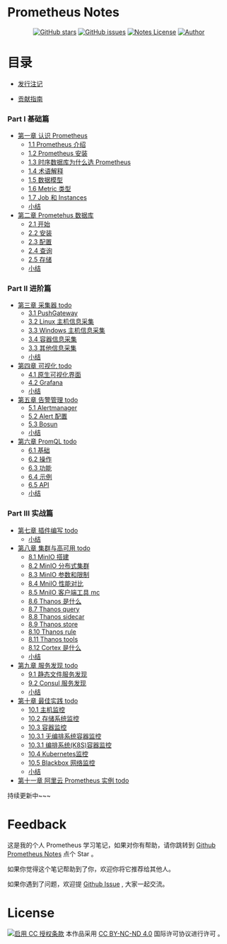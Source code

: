 # Prometheus Notes

<p align="center">
  <a href="https://github.com/erdong/prometheus-notes/stargazers"><img alt="GitHub stars" src="https://img.shields.io/github/stars/erdong/prometheus-notes.svg?style=popout"></a>
  <a href="https://github.com/erdong/prometheus-notes/issues"><img alt="GitHub issues" src="https://img.shields.io/github/issues/erdong/prometheus-notes.svg?style=popout"></a>
  <a href="https://creativecommons.org/licenses/by-nc-nd/4.0/deed.en"><img alt="Notes License" src="https://img.shields.io/badge/License-CC%20BY--NC--ND%204.0-lightgrey.svg?style=popout"></a>
  <a href="https://erdong.site/about/"><img alt="Author" src="https://img.shields.io/badge/Author-Erdong-important.svg?style=popout"></a>
</p>

# 目录

* [发行注记](chapter00/0.1-release.md)

* [贡献指南](chapter00/0.2-contribution.md)


### Part Ⅰ 基础篇

* [第一章 认识 Prometheus](chapter01/README.md)
    * [1.1 Prometheus 介绍](chapter01/1.1-prometheus-introduction.md)
    * [1.2 Prometheus 安装](chapter01/1.2-prometheus-install.md)
    * [1.3 时序数据库为什么选 Prometheus](chapter01/1.3-tsdb-comparison.md)
    * [1.4 术语解释](chapter01/1.4-glossary.md)
    * [1.5 数据模型](chapter01/1.5-data-model.md)
    * [1.6 Metric 类型](chapter01/1.6-metric-types.md)
    * [1.7 Job 和 Instances](chapter01/1.7-job-and-instances.md)
    * [小结](chapter01/END.md)
* [第二章 Prometehus 数据库](chapter02/README.md)
    * [2.1 开始](chapter02/2.1-getting-started.md)
    * [2.2 安装](chapter02/2.2-installation.md)
    * [2.3 配置](chapter02/2.3-configuration.md)
    * [2.4 查询](chapter02/2.4-querying.md)
    * [2.5 存储](chapter02/2.5-storage.md)
    * [小结](chapter02/END.md)

### Part ⅠⅠ 进阶篇
* [第三章 采集器 todo](chapter03/README.md)
    * [3.1 PushGateway](chapter03/3.1-pushgateway.md)
    * [3.2 Linux 主机信息采集](chapter03/3.2-node-exporter.md)
    * [3.3 Windows 主机信息采集]()
    * [3.4 容器信息采集]()
    * [3.3 其他信息采集]()
    * [小结](chapter03/END.md)
* [第四章 可视化 todo]()
    * [4.1 原生可视化界面]()
    * [4.2 Grafana]()
    * [小结](chapter04/END.md)
* [第五章 告警管理 todo]()
    * [5.1 Alertmanager]()
    * [5.2 Alert 配置]()
    * [5.3 Bosun ]()
    * [小结](chapter05/END.md)
* [第六章 PromQL todo]()
    * [6.1 基础]()
    * [6.2 操作]()
    * [6.3 功能]()
    * [6.4 示例]()
    * [6.5 API]()
    * [小结](chapter06/END.md)

    
### Part ⅠⅠⅠ 实战篇
* [第七章 插件编写 todo]()
    * [小结](chapter07/END.md)
* [第八章 集群与高可用 todo](chapter08/README.md)
    * [8.1 MinIO 搭建](chapter08/8.1-minio-introduction.md)
    * [8.2 MinIO 分布式集群](chapter08/8.2-minio-cluster.md)
    * [8.3 MinIO 参数和限制](chapter08/8.3-minio-parameter-and-limit.md)
    * [8.4 MniIO 性能对比](chapter08/8.4-minio-benchmark.md)
    * [8.5 MniIO 客户端工具 mc](chapter08/8.5-minio-mc-tool.md)
    * [8.6 Thanos 是什么](chapter08/8.6-thanos-introduction.md)
    * [8.7 Thanos query](chapter08/8.7-thanos-query.md)
    * [8.8 Thanos sidecar](chapter08/8.8-thanos-sidecar.md)
    * [8.9 Thanos store](chapter08/8.9-thanos-store.md)
    * [8.10 Thanos rule](chapter08/8.10-thanos-rule.md)
    * [8.11 Thanos tools](chapter08/8.11-thanos-tools.md)
    * [8.12 Cortex  是什么](chapter08/8.12-cortex-introduction.md)
    * [小结](chapter08/END.md)
* [第九章 服务发现 todo](chapter09/README.md)
    * [9.1  静态文件服务发现](chapter09/file-sd.md)
    * [9.2  Consul 服务发现](chapter09/consul-sd.md)
    * [小结](chapter09/END.md)
* [第十章 最佳实践 todo](chapter10/README.md)
    * [10.1 主机监控](chapter10/node.md)
    * [10.2 存储系统监控](chapter10/storage.md)
    * [10.3 容器监控](chapter10/)
    * [10.3.1 无编排系统容器监控]()
    * [10.3.1 编排系统(K8S)容器监控]()
    * [10.4 Kubernetes监控]()
    * [10.5 Blackbox 网络监控]()
    * [小结](chapter10/END.md)
* [第十一章 阿里云 Prometheus 实例 todo]()


持续更新中~~~

# Feedback


这是我的个人 Prometheus 学习笔记，如果对你有帮助，请你跳转到 [Github Prometheus Notes](https://github.com/erdong/prometheus-notes) 点个 Star 。

如果你觉得这个笔记帮助到了你，欢迎你将它推荐给其他人。

如果你遇到了问题，欢迎提 [Github Issue](https://github.com/erdong/prometheus-notes/issues) , 大家一起交流。



# License



<a rel="license" href="https://creativecommons.org/licenses/by-nc-nd/4.0/deed.zh"><img alt="启用 CC 授权条款" style="border-width:0" src="https://i.creativecommons.org/l/by-nc-nd/4.0/88x31.png" /></a>
本作品采用 [CC BY-NC-ND 4.0](https://creativecommons.org/licenses/by-nc-nd/4.0/deed.en) 国际许可协议进行许可 。
